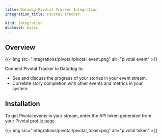 ```yaml
---
title: Datadog-Pivotal Tracker Integration
integration_title: Pivotal Tracker

kind: integration
doclevel: basic
---
```


## Overview

{{< img src="integrations/pivotal/pivotal_event.png" alt="pivotal event" >}}

Connect Pivotal Tracker to Datadog to:

* See and discuss the progress of your stories in your event stream.
* Correlate story completion with other events and metrics in your system.


## Installation 

To get Pivotal events in your stream, enter the API token generated from your Pivotal [profile page](https://www.pivotaltracker.com/signin).

{{< img src="integrations/pivotal/pivotal_token.png" alt="pivotal token" >}}